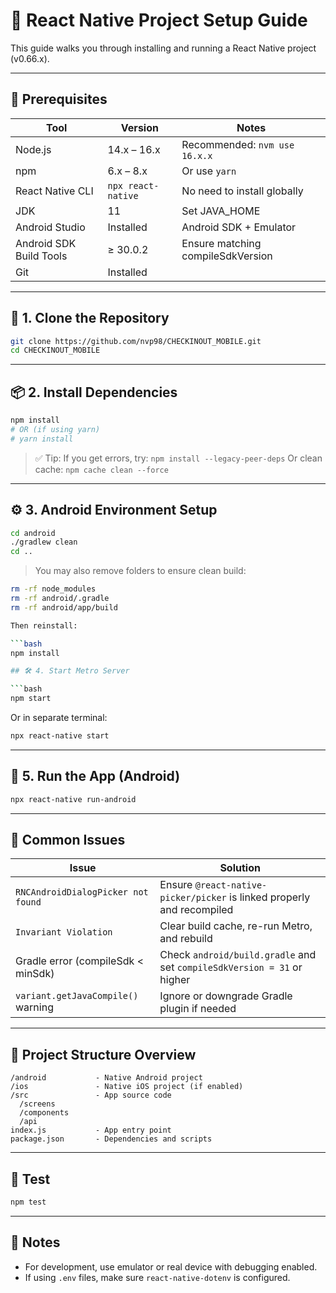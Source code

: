 # 📱 React Native Project Setup Guide

This guide walks you through installing and running a React Native project (v0.66.x).

---

## 🔧 Prerequisites

| Tool                    | Version            | Notes                             |
| ----------------------- | ------------------ | --------------------------------- |
| Node.js                 | 14.x – 16.x        | Recommended: `nvm use 16.x.x`    |
| npm                     | 6.x – 8.x          | Or use `yarn`                     |
| React Native CLI        | `npx react-native` | No need to install globally       |
| JDK                     | 11                 | Set JAVA\_HOME                    |
| Android Studio          | Installed          | Android SDK + Emulator            |
| Android SDK Build Tools | ≥ 30.0.2           | Ensure matching compileSdkVersion |
| Git                     | Installed          |                                   |

---

## 📅 1. Clone the Repository

```bash
git clone https://github.com/nvp98/CHECKINOUT_MOBILE.git
cd CHECKINOUT_MOBILE
```

---

## 📦 2. Install Dependencies

```bash
npm install
# OR (if using yarn)
# yarn install
```

> ✅ Tip: If you get errors, try:
> `npm install --legacy-peer-deps`
> Or clean cache:
> `npm cache clean --force`

---

## ⚙️ 3. Android Environment Setup

```bash
cd android
./gradlew clean
cd ..
```

> You may also remove folders to ensure clean build:

```bash
rm -rf node_modules
rm -rf android/.gradle
rm -rf android/app/build

Then reinstall:

```bash
npm install

## 🛠 4. Start Metro Server

```bash
npm start
```

Or in separate terminal:

```bash
npx react-native start
```

---

## 📱 5. Run the App (Android)

```bash
npx react-native run-android
```

---

## 🐞 Common Issues

| Issue                              | Solution                                                                |
| ---------------------------------- | ----------------------------------------------------------------------- |
| `RNCAndroidDialogPicker not found` | Ensure `@react-native-picker/picker` is linked properly and recompiled  |
| `Invariant Violation`              | Clear build cache, re-run Metro, and rebuild                            |
| Gradle error (compileSdk < minSdk) | Check `android/build.gradle` and set `compileSdkVersion = 31` or higher |
| `variant.getJavaCompile()` warning | Ignore or downgrade Gradle plugin if needed                             |

---

## 📁 Project Structure Overview

```
/android           - Native Android project
/ios               - Native iOS project (if enabled)
/src               - App source code
  /screens
  /components
  /api
index.js           - App entry point
package.json       - Dependencies and scripts
```

---

## 🔪 Test

```bash
npm test
```

---

## 📌 Notes

* For development, use emulator or real device with debugging enabled.
* If using `.env` files, make sure `react-native-dotenv` is configured.
